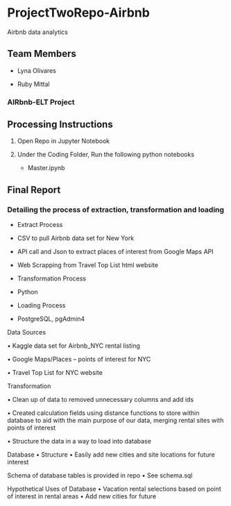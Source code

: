 # ProjectTwoRepo-Airbnb
Airbnb data analytics


## Team Members

 - Lyna Olivares

 - Ruby Mittal


### AIRbnb-ELT Project 


## Processing Instructions 

1. Open Repo in Jupyter Notebook

2. Under the Coding Folder, Run the following python notebooks 
    * Master.ipynb
    

## Final Report

### Detailing the process of extraction, transformation and loading

*	Extract Process

   *	CSV to pull Airbnb data set for New York
 
   *	API call and Json to extract places of interest from Google Maps API
 
   *	Web Scrapping from Travel Top List html website
  
 *	Transformation Process
 
   *	Python
  
 *	Loading Process
 
   *	PostgreSQL, pgAdmin4
  
  
Data Sources

 •	Kaggle data set for Airbnb_NYC rental listing
 
 •	Google Maps/Places – points of interest for NYC
 
 •	Travel Top List for NYC website
 
Transformation 

 •	Clean up of data to removed unnecessary columns and add ids
 
 •	Created calculation fields using distance functions to store within database to aid with the main purpose of our data, merging rental    sites with points of interest
 
 •	Structure the data in a way to load into database

Database
 •	Structure
 •	Easily add new cities and site locations for future interest

Schema of database tables is provided in repo 
•	See schema.sql

Hypothetical Uses of Database
 •	Vacation rental selections based on point of interest in rental areas
 •	Add new cities for future


